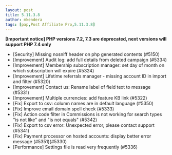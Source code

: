 ```yaml
---
layout: post
title: 5.11.3.8
author: mkendera
tags: [pap,Post Affiliate Pro,5.11.3.8]
---
```


**[Important notice] PHP versions 7.2, 7.3 are deprecated, next versions will support PHP 7.4 only**

- [Security] Missing nosniff header on php generated contents (#5150)
- [Improvement] Audit log: add full details from deleted campaign (#5334)
- [Improvement] Membership subscription manager: set day of month on which subscription will expire (#5324)
- [Improvement] Lifetime referrals manager - missing account ID in import and filter (#5320)
- [Improvement] Contact us: Rename label of field text to message (#5331)
- [Improvement] Multiple currencies: add feature KB link (#5322)
- [Fix] Export to csv: column names are in default language (#5350)
- [Fix] Improve email domain spell check (#5333)
- [Fix] Action code filter in Commissions is not working for search types "is not like" and "is not equals" (#5342)
- [Fix] Export to csv error: Unexpected error, please contact support (#5341)
- [Fix] Payment processor on hosted accounts: display better error message (#5351)(#5330)
- [Performance] Settings file is read very frequently (#5336)
